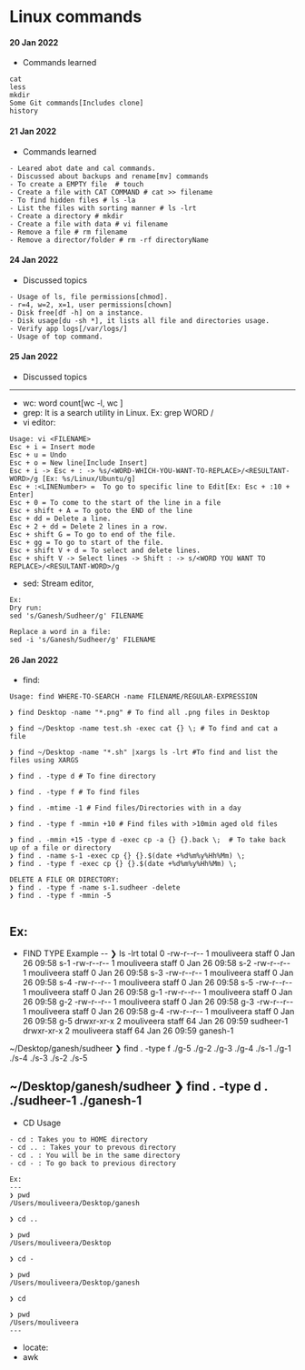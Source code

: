 # Linux commands
#### 20 Jan 2022
- Commands learned
```
cat
less
mkdir
Some Git commands[Includes clone]
history
```

#### 21 Jan 2022
- Commands learned
```
- Leared abot date and cal commands.
- Discussed about backups and rename[mv] commands
- To create a EMPTY file  # touch
- Create a file with CAT COMMAND # cat >> filename 
- To find hidden files # ls -la
- List the files with sorting manner # ls -lrt
- Create a directory # mkdir
- Create a file with data # vi filename
- Remove a file # rm filename
- Remove a director/folder # rm -rf directoryName
```

#### 24 Jan 2022
- Discussed topics
```
- Usage of ls, file permissions[chmod].
- r=4, w=2, x=1, user permissions[chown]
- Disk free[df -h] on a instance.
- Disk usage[du -sh *], it lists all file and directories usage.
- Verify app logs[/var/logs/]
- Usage of top command. 
```

#### 25 Jan 2022
- Discussed topics
---
- wc: word count[wc -l, wc <FILENAME>]
- grep: It is a search utility in Linux. Ex: grep WORD <FILENAME>/<DIRECTORY>
- vi editor:
```
Usage: vi <FILENAME>
Esc + i = Insert mode
Esc + u = Undo
Esc + o = New line[Include Insert]
Esc + i -> Esc + : -> %s/<WORD-WHICH-YOU-WANT-TO-REPLACE>/<RESULTANT-WORD>/g [Ex: %s/Linux/Ubuntu/g]
Esc + :<LINENumber> =  To go to specific line to Edit[Ex: Esc + :10 + Enter]
Esc + 0 = To come to the start of the line in a file
Esc + shift + A = To goto the END of the line
Esc + dd = Delete a line.
Esc + 2 + dd = Delete 2 lines in a row.
Esc + shift G = To go to end of the file.
Esc + gg = To go to start of the file.
Esc + shift V + d = To select and delete lines.
Esc + shift V -> Select lines -> Shift : -> s/<WORD YOU WANT TO REPLACE>/<RESULTANT-WORD>/g
```
- sed: Stream editor, 
```
Ex:
Dry run:
sed 's/Ganesh/Sudheer/g' FILENAME

Replace a word in a file:
sed -i 's/Ganesh/Sudheer/g' FILENAME
```

#### 26 Jan 2022
- find:
```
Usage: find WHERE-TO-SEARCH -name FILENAME/REGULAR-EXPRESSION

❯ find Desktop -name "*.png" # To find all .png files in Desktop

❯ find ~/Desktop -name test.sh -exec cat {} \; # To find and cat a file

❯ find ~/Desktop -name "*.sh" |xargs ls -lrt #To find and list the files using XARGS

❯ find . -type d # To fine directory

❯ find . -type f # To find files

❯ find . -mtime -1 # Find files/Directories with in a day

❯ find . -type f -mmin +10 # Find files with >10min aged old files

❯ find . -mmin +15 -type d -exec cp -a {} {}.back \;  # To take back up of a file or directory 
❯ find . -name s-1 -exec cp {} {}.$(date +%d%m%y%Hh%Mm) \;
❯ find . -type f -exec cp {} {}.$(date +%d%m%y%Hh%Mm) \;

DELETE A FILE OR DIRECTORY:
❯ find . -type f -name s-1.sudheer -delete
❯ find . -type f -mmin -5


```

Ex:
---

- FIND TYPE Example
--
❯ ls -lrt
total 0
-rw-r--r--  1 mouliveera  staff   0 Jan 26 09:58 s-1
-rw-r--r--  1 mouliveera  staff   0 Jan 26 09:58 s-2
-rw-r--r--  1 mouliveera  staff   0 Jan 26 09:58 s-3
-rw-r--r--  1 mouliveera  staff   0 Jan 26 09:58 s-4
-rw-r--r--  1 mouliveera  staff   0 Jan 26 09:58 s-5
-rw-r--r--  1 mouliveera  staff   0 Jan 26 09:58 g-1
-rw-r--r--  1 mouliveera  staff   0 Jan 26 09:58 g-2
-rw-r--r--  1 mouliveera  staff   0 Jan 26 09:58 g-3
-rw-r--r--  1 mouliveera  staff   0 Jan 26 09:58 g-4
-rw-r--r--  1 mouliveera  staff   0 Jan 26 09:58 g-5
drwxr-xr-x  2 mouliveera  staff  64 Jan 26 09:59 sudheer-1
drwxr-xr-x  2 mouliveera  staff  64 Jan 26 09:59 ganesh-1

~/Desktop/ganesh/sudheer
❯ find . -type f
./g-5
./g-2
./g-3
./g-4
./s-1
./g-1
./s-4
./s-3
./s-2
./s-5

~/Desktop/ganesh/sudheer
❯ find . -type d
.
./sudheer-1
./ganesh-1
---



- CD Usage
```
- cd : Takes you to HOME directory
- cd .. : Takes your to prevous directory
- cd . : You will be in the same directory
- cd - : To go back to previous directory

Ex:
---
❯ pwd
/Users/mouliveera/Desktop/ganesh

❯ cd ..

❯ pwd
/Users/mouliveera/Desktop

❯ cd -

❯ pwd
/Users/mouliveera/Desktop/ganesh

❯ cd

❯ pwd
/Users/mouliveera
---
```

- locate:
- awk
```

